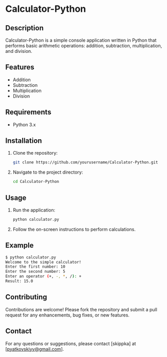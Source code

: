 
# Calculator-Python

## Description
Calculator-Python is a simple console application written in Python that performs basic arithmetic operations: addition, subtraction, multiplication, and division.

## Features
- Addition
- Subtraction
- Multiplication
- Division

## Requirements
- Python 3.x

## Installation
1. Clone the repository:
   ```bash
   git clone https://github.com/yourusername/Calculator-Python.git
   ```
2. Navigate to the project directory:
   ```bash
   cd Calculator-Python
   ```

## Usage
1. Run the application:
   ```bash
   python calculator.py
   ```
2. Follow the on-screen instructions to perform calculations.

## Example
```bash
$ python calculator.py
Welcome to the simple calculator!
Enter the first number: 10
Enter the second number: 5
Enter an operator (+, -, *, /): +
Result: 15.0
```


## Contributing
Contributions are welcome! Please fork the repository and submit a pull request for any enhancements, bug fixes, or new features.

## Contact
For any questions or suggestions, please contact [skippka] at [pyatkovskiyv@gmail.com].

